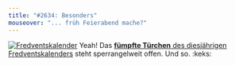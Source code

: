 ```yaml
---
title: "#2634: Besonders"
mouseover: "... früh Feierabend mache?"
---
```


<a href="http://www.fonflatter.de/der-fetzige-fredventskalender-2012" title="Der fetzige Fredventskalender"><img src="http://www.fonflatter.de/adv12/fredventskalender_banner.png" alt="Fredventskalender" /></a>
Yeah! Das <a href="http://www.fonflatter.de/2012/12/05/das-5-turchen-2/"><strong>fümpfte Türchen</strong> des diesjährigen Fredventskalenders</a> steht sperrangelweit offen.
Und so.
:keks:

